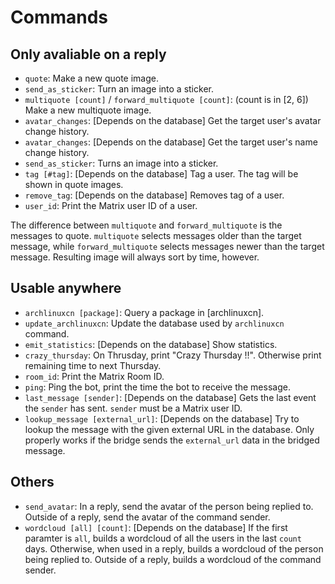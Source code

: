 # Commands

## Only avaliable on a reply

* `quote`: Make a new quote image.
* `send_as_sticker`: Turn an image into a sticker.
* `multiquote [count]` / `forward_multiquote [count]`: (count is in [2, 6]) Make a new multiquote image.
* `avatar_changes`: \[Depends on the database\] Get the target user's avatar change history.
* `avatar_changes`: \[Depends on the database\] Get the target user's name change history.
* `send_as_sticker`: Turns an image into a sticker.
* `tag [#tag]`: \[Depends on the database\] Tag a user. The tag will be shown in quote images.
* `remove_tag`: \[Depends on the database\] Removes tag of a user.
* `user_id`: Print the Matrix user ID of a user.

The difference between `multiquote` and `forward_multiquote` is the messages to quote. `multiquote` selects messages older than the target message, while `forward_multiquote` selects messages newer than the target message. Resulting image will always sort by time, however.

## Usable anywhere

* `archlinuxcn [package]`: Query a package in \[archlinuxcn\].
* `update_archlinuxcn`: Update the database used by `archlinuxcn` command.
* `emit_statistics`: \[Depends on the database\] Show statistics.
* `crazy_thursday`: On Thrusday, print "Crazy Thursday !!". Otherwise print remaining time to next Thursday.
* `room_id`: Print the Matrix Room ID.
* `ping`: Ping the bot, print the time the bot to receive the message.
* `last_message [sender]`: \[Depends on the database\] Gets the last event the `sender` has sent. `sender` must be a Matrix user ID.
* `lookup_message [external_url]`: \[Depends on the database\] Try to lookup the message with the given external URL in the database. Only properly works if the bridge sends the `external_url` data in the bridged message.

## Others

* `send_avatar`: In a reply, send the avatar of the person being replied to. Outside of a reply, send the avatar of the command sender.
* `wordcloud [all] [count]`: \[Depends on the database\] If the first paramter is `all`, builds a wordcloud of all the users in the last `count` days. Otherwise, when used in a reply, builds a wordcloud of the person being replied to. Outside of a reply, builds a wordcloud of the command sender.